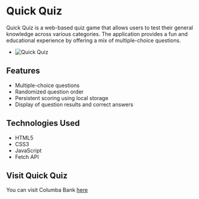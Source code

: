 # Quick Quiz

Quick Quiz is a web-based quiz game that allows users to test their general knowledge across various categories. The application provides a fun and educational experience by offering a mix of multiple-choice questions.

- ![Quick Quiz](https://github.com/yukselsule/QuickQuiz/assets/156197141/93fe64eb-a9f2-409a-b1aa-af6035e3d196)

## Features

- Multiple-choice questions
- Randomized question order
- Persistent scoring using local storage
- Display of question results and correct answers

## Technologies Used
- HTML5
- CSS3
- JavaScript
- Fetch API

## Visit Quick Quiz

You can visit Columba Bank <a href="https://columbabank.netlify.app/">here</a>

